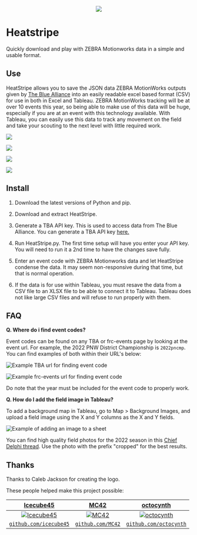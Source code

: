 
<p align="center">
  <img src="https://i.imgur.com/nlQeJZD.png" />
</p>

# Heatstripe
Quickly download and play with ZEBRA Motionworks data in a simple and usable format.

## Use
HeatStripe allows you to save the JSON data ZEBRA MotionWorks outputs given by [The Blue Alliance](https://www.thebluealliance.com/) into an easily readable excel based format (CSV) for use in both in Excel and Tableau. ZEBRA MotionWorks tracking will be at over 10 events this year, so being able to make use of this data will be huge, especially if you are at an event with this technology available. With Tableau, you can easily use this data to track any movement on the field and take your scouting to the next level with little required work.

![](https://i.imgur.com/HNSmIwj.png)

![](https://i.imgur.com/vxVB3Zm.png)

![](https://i.imgur.com/vdvpzks.png)

![](https://i.imgur.com/vCC05gy.png)

## Install
1. Download the latest versions of Python and pip. 

2. Download and extract HeatStripe.

3. Generate a TBA API key. This is used to access data from The Blue Alliance. You can generate a TBA API key [here.](https://www.thebluealliance.com/account)

3. Run HeatStripe.py. The first time setup will have you enter your API key. You will need to run it a 2nd time to have the changes save fully.

4. Enter an event code with ZEBRA Motionworks data and let HeatStripe condense the data. It may seem non-responsive during that time, but that is normal operation.  

5. If the data is for use within Tableau, you must resave the data from a CSV file to an XLSX file to be able to connect it to Tableau. Tableau does not like large CSV files and will refuse to run properly with them.

## FAQ

**Q. Where do i find event codes?**

Event codes can be found on any TBA or frc-events page by looking at the event url. For example, the 2022 PNW District Championship is ``2022pncmp``. You can find examples of both within their URL's below:

![Example TBA url for finding event code](https://i.imgur.com/8GonLg0.png)

![Example frc-events url for finding event code](https://i.imgur.com/BC4mg7H.png)

Do note that the year must be included for the event code to properly work.

**Q. How do I add the field image in Tableau?**

 To add a background map in Tableau, go to Map > Background Images, and upload a field image using the X and Y columns as the X and Y fields.

![Example of adding an image to a sheet](https://i.imgur.com/f8T7gXN.gif)

You can find high quality field photos for the 2022 season in this [Chief Delphi thread](https://www.chiefdelphi.com/t/2022-top-down-field-renders/399031?u=miklast). Use the photo with the prefix "cropped" for the best results.

## Thanks

Thanks to Caleb Jackson for creating the logo.

These people helped make this project possible:



| <a href="https://github.com/icecube45" target="_blank">**Icecube45**</a> | <a href="https://github.com/MC42" target="_blank">**MC42**</a> | <a href="https://github.com/octocynth" target="_blank">**octocynth**</a> |
| :---: |:---:| :---:|
| [![Icecube45](https://avatars3.githubusercontent.com/u/1614007?&s=200)](https://github.com/icecube45)    | [![MC42](https://avatars3.githubusercontent.com/u/6531081?&s=200)](https://github.com/MC42) | [![octocynth](https://avatars1.githubusercontent.com/u/8210419?s=200)](https://github.com/octocynth)  |
| <a href="http://github.com/icecube45" target="_blank">`github.com/icecube45`</a> | <a href="https://github.com/MC42" target="_blank">`github.com/MC42`</a> | <a href="https://github.com/octocynth" target="_blank">`github.com/octocynth`</a> |
